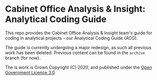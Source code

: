 # Cabinet Office Analysis & Insight: Analytical Coding Guide

This repo provides the Cabinet Office Analysis & Insight team's guide for coding in analytical projects - our Analytical Coding Guide (ACG).

The guide is currently undergoing a major redesign, as such all previous work has been deleted. Previous content can be found in the `archive` branch (for now).

The is work is Crown Copyright (C) 2020, and published under the [Open Government Licence 3.0](LICENCE)
